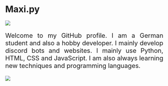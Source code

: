 # Maxi.py

<img src="https://previews.123rf.com/images/karpenkoilia/karpenkoilia1805/karpenkoilia180500027/102146167-vector-line-web-concept-for-programming-linear-web-banner-for-coding-.jpg">
<p style="font-size: 20px; text-align: justify;">
  Welcome to my GitHub profile. I am a German student and also a hobby developer. I mainly develop discord bots and websites. I mainly use Python, HTML, CSS and JavaScript. I am   	also always learning new techniques and programming languages.
</p>
<a href="https://github.com/">
  <img align="center" src="https://github-readme-stats.vercel.app/api/top-langs/?username=MaxiPy&layout=compact" />
</a>
